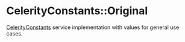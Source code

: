 # CelerityConstants::Original

[CelerityConstants](../../README.md) service implementation with values for general use cases.
